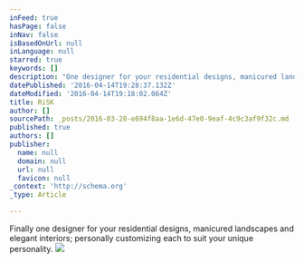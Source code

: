 ```yaml
---
inFeed: true
hasPage: false
inNav: false
isBasedOnUrl: null
inLanguage: null
starred: true
keywords: []
description: "One designer for your residential designs, manicured landscapes and elegant interiors; personally customizing each to\_suit your unique personality."
datePublished: '2016-04-14T19:28:37.132Z'
dateModified: '2016-04-14T19:18:02.064Z'
title: RiSK
author: []
sourcePath: _posts/2016-03-28-e694f8aa-1e6d-47e0-9eaf-4c9c3af9f32c.md
published: true
authors: []
publisher:
  name: null
  domain: null
  url: null
  favicon: null
_context: 'http://schema.org'
_type: Article

---
```

Finally one designer for your residential designs, manicured landscapes and elegant interiors; personally customizing each to suit your unique personality.
![](https://the-grid-user-content.s3-us-west-2.amazonaws.com/9a7713b5-8542-4ddd-9d76-55265872d432.jpg)